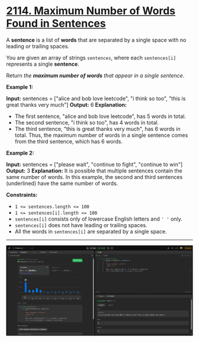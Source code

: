 # [2114. Maximum Number of Words Found in Sentences](https://leetcode.com/problems/maximum-number-of-words-found-in-sentences/)

A **sentence** is a list of **words** that are separated by a single space with no leading or trailing spaces.

You are given an array of strings `sentences`, where each `sentences[i]` represents a single **sentence**.

Return _the **maximum number of words** that appear in a single sentence_.

**Example 1:**

**Input:** sentences = ["alice and bob love leetcode", "i think so too", "this is great thanks very much"]
**Output:** 6
**Explanation:**

- The first sentence, "alice and bob love leetcode", has 5 words in total.
- The second sentence, "i think so too", has 4 words in total.
- The third sentence, "this is great thanks very much", has 6 words in total.
  Thus, the maximum number of words in a single sentence comes from the third sentence, which has 6 words.

**Example 2:**

**Input:** sentences = ["please wait", "continue to fight", "continue to win"]
**Output:** 3
**Explanation:** It is possible that multiple sentences contain the same number of words.
In this example, the second and third sentences (underlined) have the same number of words.

**Constraints:**

- `1 <= sentences.length <= 100`
- `1 <= sentences[i].length <= 100`
- `sentences[i]` consists only of lowercase English letters and `' '` only.
- `sentences[i]` does not have leading or trailing spaces.
- All the words in `sentences[i]` are separated by a single space.

---

![ALT](./ss.png)
